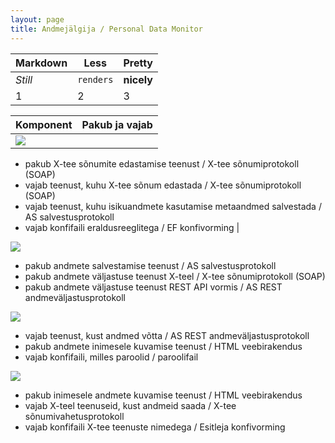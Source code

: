 ```yaml
---
layout: page
title: Andmejälgija / Personal Data Monitor
---
```


Markdown | Less | Pretty
--- | --- | ---
*Still* | `renders` | **nicely**
1 | 2 | 3


| Komponent | Pakub ja vajab |
|-----------|----------------|
| <img src='{{ site.url }}/img/Extractor.svg'> |

- pakub X-tee sõnumite edastamise teenust / X-tee sõnumiprotokoll (SOAP)
- vajab teenust, kuhu X-tee sõnum edastada / X-tee sõnumiprotokoll (SOAP)
- vajab teenust, kuhu isikuandmete kasutamise metaandmed salvestada / AS salvestusprotokoll
- vajab konfifaili eraldusreeglitega / EF konfivorming |

<img src='{{ site.url }}/img/Logger.svg'>

- pakub andmete salvestamise teenust / AS salvestusprotokoll
- pakub andmete väljastuse teenust X-teel / X-tee sõnumiprotokoll (SOAP)
- pakub andmete väljastuse teenust REST API vormis / AS REST andmeväljastusprotokoll

<img src='{{ site.url }}/img/Verifier.svg'>

- vajab teenust, kust andmed võtta  / AS REST andmeväljastusprotokoll
- pakub andmete inimesele kuvamise  teenust / HTML veebirakendus
- vajab konfifaili, milles paroolid / paroolifail

<img src='{{ site.url }}/img/Presenter.svg'>

- pakub inimesele andmete kuvamise teenust / HTML veebirakendus
- vajab X-teel teenuseid, kust andmeid  saada / X-tee sõnumivahetusprotokoll
- vajab konfifaili X-tee teenuste nimedega  / Esitleja konfivorming




